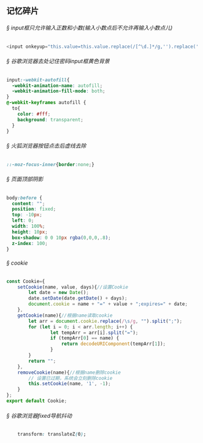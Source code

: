 ## 记忆碎片

###### &sect; input框只允许输入正数和小数(输入小数点后不允许再输入小数点儿)
```js
<input onkeyup="this.value=this.value.replace(/[^\d.]*/g,'').replace('.','$#$').replace(/\./g,'').replace('$#$','.')"/>
```
###### &sect; 谷歌浏览器去处记住密码input框黄色背景
```css
input:-webkit-autofill{
  -webkit-animation-name: autofill;
  -webkit-animation-fill-mode: both;
}
@-webkit-keyframes autofill {
  to{
    color: #fff;
    background: transparent;
  }
}
```
###### &sect; 火狐浏览器按钮点击后虚线去除
```css
::-moz-focus-inner{border:none;}
```
###### &sect; 页面顶部阴影
```css
body:before {
  content: "";
  position: fixed;
  top: -10px;
  left: 0;
  width: 100%;
  height: 10px;
  box-shadow: 0 0 10px rgba(0,0,0,.8);
  z-index: 100;
}
```

###### &sect; cookie
```js
const Cookie={
    setCookie(name, value, days){//设置Cookie
        let date = new Date();
        date.setDate(date.getDate() + days);
        document.cookie = name + "=" + value + ";expires=" + date;
    },
    getCookie(name){//根据name读取cookie
        let arr = document.cookie.replace(/\s/g, "").split(";");
        for (let i = 0; i < arr.length; i++) {
                let tempArr = arr[i].split("=");
                if (tempArr[0] == name) {
                    return decodeURIComponent(tempArr[1]);
                }
        }
        return "";
    },
    removeCookie(name){//根据name删除cookie
        // 设置已过期，系统会立刻删除cookie
        this.setCookie(name, '1', -1);
    }
};
export default Cookie;
```

###### &sect; 谷歌浏览器fixed导航抖动
```css
	transform: translateZ(0);
```








